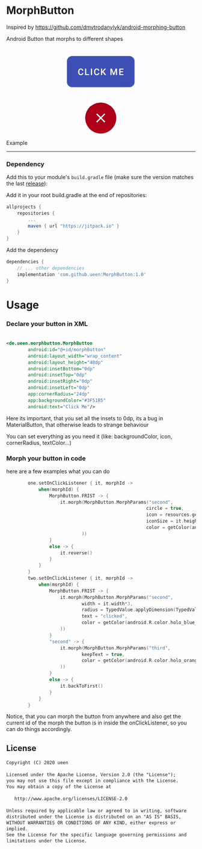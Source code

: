 # MorphButton

Inspired by https://github.com/dmytrodanylyk/android-morphing-button

Android Button that morphs to different shapes

Example
<img src="ex1.gif" width="380"/>

---

### Dependency

Add this to your module's `build.gradle` file (make sure the version matches the last [release](https://github.com/ueen/MorphButton/releases/latest)):

Add it in your root build.gradle at the end of repositories:

```gradle
allprojects {
	repositories {
		...
		maven { url "https://jitpack.io" }
	}
}
```

Add the dependency
```gradle
dependencies {
    // ... other dependencies
    implementation 'com.github.ueen:MorphButton:1.0'
}
```

# Usage

### Declare your button in XML

```xml

<de.ueen.morphbutton.MorphButton
        android:id="@+id/morphButton"
        android:layout_width="wrap_content"
        android:layout_height="48dp"
        android:insetBottom="0dp"
        android:insetTop="0dp"
        android:insetRight="0dp"
        android:insetLeft="0dp"
        app:cornerRadius="24dp"
        app:backgroundColor="#3F51B5"
        android:text="Click Me"/>
```

Here its important, that you set all the insets to 0dp, its a bug in MaterialButton, that otherwise leads to strange behaviour

You can set everything as you need it (like: backgroundColor, icon, cornerRadius, textColor...)

### Morph your button in code

here are a few examples what you can do

```kotlin
        one.setOnClickListener { it, morphId ->
            when(morphId) {
                MorphButton.FRIST -> {
                    it.morph(MorphButton.MorphParams("second",
                                                    circle = true,
                                                    icon = resources.getDrawable(R.drawable.ic_check_black_24dp, null),
                                                    iconSize = it.height/3*2,
                                                    color = getColor(android.R.color.holo_green_light)
                            ))
                }
                else -> {
                    it.reverse()
                }
            }
        }
        two.setOnClickListener { it, morphId ->
            when(morphId) {
                MorphButton.FRIST -> {
                    it.morph(MorphButton.MorphParams("second",
                            width = it.width*3,
                            radius = TypedValue.applyDimension(TypedValue.COMPLEX_UNIT_DIP, 8f, resources.displayMetrics).toInt(),
                            text = "clicked",
                            color = getColor(android.R.color.holo_blue_bright)
                    ))
                }
                "second" -> {
                    it.morph(MorphButton.MorphParams("third",
                            keepText = true,
                            color = getColor(android.R.color.holo_orange_light)
                    ))
                }
                else -> {
                    it.backToFirst()
                }
            }
        }

```
Notice, that you can morph the button from anywhere and also get the current id of the morph the button is in inside the onClickListener, so you can do things accordingly.



License
-------

    Copyright (C) 2020 ueen

    Licensed under the Apache License, Version 2.0 (the "License");
    you may not use this file except in compliance with the License.
    You may obtain a copy of the License at

       http://www.apache.org/licenses/LICENSE-2.0

    Unless required by applicable law or agreed to in writing, software
    distributed under the License is distributed on an "AS IS" BASIS,
    WITHOUT WARRANTIES OR CONDITIONS OF ANY KIND, either express or implied.
    See the License for the specific language governing permissions and
    limitations under the License.
